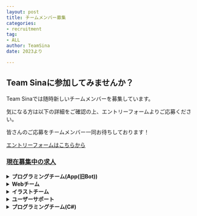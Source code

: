 ```yaml
---
layout: post
title: チームメンバー募集
categories:
- recruitment
tag:
- ALL
author: TeamSina
date: 2023より

---
```

## Team Sinaに参加してみませんか？

Team Sinaでは随時新しいチームメンバーを募集しています。

気になる方は以下の詳細をご確認の上、エントリーフォームよりご応募ください。

皆さんのご応募をチームメンバー一同お待ちしております！

<a class="btn-blue" href="https://forms.gle/C5A7x2gwttquHsPX6">エントリーフォームはこちらから</a>

<h3><u>現在募集中の求人</u></h3>
<!--
{% for post in site.categories.recruitment %}
{{ post.date | date:"%Y/%m/%d" }}:<a href="{{ post.url }}" class="a-orange">{{ post.title }}</a>
{% endfor %}
<br>
-->

<details><summary><b>プログラミングチーム(App(旧Bot))</b></summary>

<h4>業務内容</h4>
<ul>
  <li>discord.pyを使ったプログラミング(新機能開発・不具合修正)</li>
  <li>コードレビュー</li>
</ul>
<h4>求める人材</h4>
<ul>
  <li>Pythonを使ったプログラミングができる方</li>
</ul>
<h4>エントリー資格</h4>
<ul>
  <li>Discordアカウントを有していること</li>
  <li>GitHubアカウントを作成できるまたは有していること</li>
  <li>discord.py(Python)の開発環境をご用意いただけること</li>
  <li>PCの操作やGit操作等のプログラミングにおける基本的知識を理解していること</li>
</ul>
</details>

<details><summary><b>Webチーム</b></summary>

<h4>業務内容</h4>
<ul>
  <li>新サイト構築に向けたプログラミング等の作業(Next.js)</li>
</ul>
<h4>求める人材</h4>
<ul>
  <li>Next.jsの開発経験がある方</li>
  <li>Webサイトの開発経験がある方</li>
</ul>
<h4>エントリー資格</h4>
<ul>
  <li>Discordアカウントを有していること</li>
  <li>GitHubアカウントを作成できるまたは有していること</li>
  <li>Next.jsの開発環境をご用意いただけること</li>
  <li>PCの基本操作を理解していること</li>
</ul>
</details>

<details><summary><b>イラストチーム</b></summary>

<h4>業務内容</h4>
<ul>
  <li>依頼したイラストの作成</li>
</ul>
<h4>求める人材</h4>
<ul>
  <li>イラスト作成の経験がある方(どんなものでも構いません)</li>
</ul>
<h4>エントリー資格</h4>
<ul>
  <li>Discordアカウントを有していること</li>
</ul>
</details>

<details><summary><b>ユーザーサポート</b></summary>

<h4>業務内容</h4>
<ul>
  <li>利用者のサポート</li>
</ul>
<h4>エントリー資格</h4>
<ul>
  <li>Discordアカウントを有していること</li>
</ul>
</details>

<details><summary><b>プログラミングチーム(C#)</b></summary>

<h4>業務内容</h4>
<ul>
  <li>C#を使ってWindowsアプリの開発</li>
</ul>
<h4>求める人材</h4>
<ul>
  <li>C#を使ったプログラミングができる方</li>
</ul>
<h4>エントリー資格</h4>
<ul>
  <li>Discordアカウントを有していること</li>
  <li>GitHubアカウントを作成できるまたは有していること</li>
  <li>C#の開発環境をご用意いただけること</li>
  <li>PCの操作やGit操作等のプログラミングにおける基本的知識を理解していること</li>
</ul>
</details>
